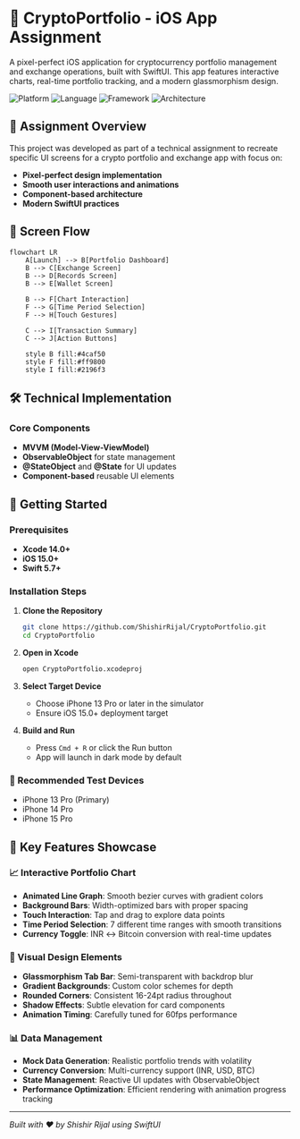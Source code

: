 # 📱 CryptoPortfolio - iOS App Assignment

A pixel-perfect iOS application for cryptocurrency portfolio management and exchange operations, built with SwiftUI. This app features interactive charts, real-time portfolio tracking, and a modern glassmorphism design.

![Platform](https://img.shields.io/badge/Platform-iOS%2015.0+-blue)
![Language](https://img.shields.io/badge/Language-Swift%205.7+-orange)
![Framework](https://img.shields.io/badge/Framework-SwiftUI-green)
![Architecture](https://img.shields.io/badge/Architecture-MVVM-purple)

## 🎯 Assignment Overview

This project was developed as part of a technical assignment to recreate specific UI screens for a crypto portfolio and exchange app with focus on:

- **Pixel-perfect design implementation**
- **Smooth user interactions and animations**
- **Component-based architecture**
- **Modern SwiftUI practices**
  

## 📱 Screen Flow

```mermaid
flowchart LR
    A[Launch] --> B[Portfolio Dashboard]
    B --> C[Exchange Screen]
    B --> D[Records Screen]
    B --> E[Wallet Screen]

    B --> F[Chart Interaction]
    F --> G[Time Period Selection]
    F --> H[Touch Gestures]

    C --> I[Transaction Summary]
    C --> J[Action Buttons]

    style B fill:#4caf50
    style F fill:#ff9800
    style I fill:#2196f3
```

## 🛠️ Technical Implementation

### Core Components

- **MVVM (Model-View-ViewModel)**
- **ObservableObject** for state management
- **@StateObject** and **@State** for UI updates
- **Component-based** reusable UI elements

## 🚀 Getting Started

### Prerequisites

- **Xcode 14.0+**
- **iOS 15.0+**
- **Swift 5.7+**

### Installation Steps

1. **Clone the Repository**

   ```bash
   git clone https://github.com/ShishirRijal/CryptoPortfolio.git
   cd CryptoPortfolio
   ```

2. **Open in Xcode**

   ```bash
   open CryptoPortfolio.xcodeproj
   ```

3. **Select Target Device**

   - Choose iPhone 13 Pro or later in the simulator
   - Ensure iOS 15.0+ deployment target

4. **Build and Run**
   - Press `Cmd + R` or click the Run button
   - App will launch in dark mode by default

### 📱 Recommended Test Devices

- iPhone 13 Pro (Primary)
- iPhone 14 Pro
- iPhone 15 Pro

## 🎯 Key Features Showcase

### 📈 Interactive Portfolio Chart

- **Animated Line Graph**: Smooth bezier curves with gradient colors
- **Background Bars**: Width-optimized bars with proper spacing
- **Touch Interaction**: Tap and drag to explore data points
- **Time Period Selection**: 7 different time ranges with smooth transitions
- **Currency Toggle**: INR ↔ Bitcoin conversion with real-time updates

### 🎨 Visual Design Elements

- **Glassmorphism Tab Bar**: Semi-transparent with backdrop blur
- **Gradient Backgrounds**: Custom color schemes for depth
- **Rounded Corners**: Consistent 16-24pt radius throughout
- **Shadow Effects**: Subtle elevation for card components
- **Animation Timing**: Carefully tuned for 60fps performance

### 📊 Data Management

- **Mock Data Generation**: Realistic portfolio trends with volatility
- **Currency Conversion**: Multi-currency support (INR, USD, BTC)
- **State Management**: Reactive UI updates with ObservableObject
- **Performance Optimization**: Efficient rendering with animation progress tracking
   
 
---

_Built with ❤️ by Shishir Rijal using SwiftUI_
